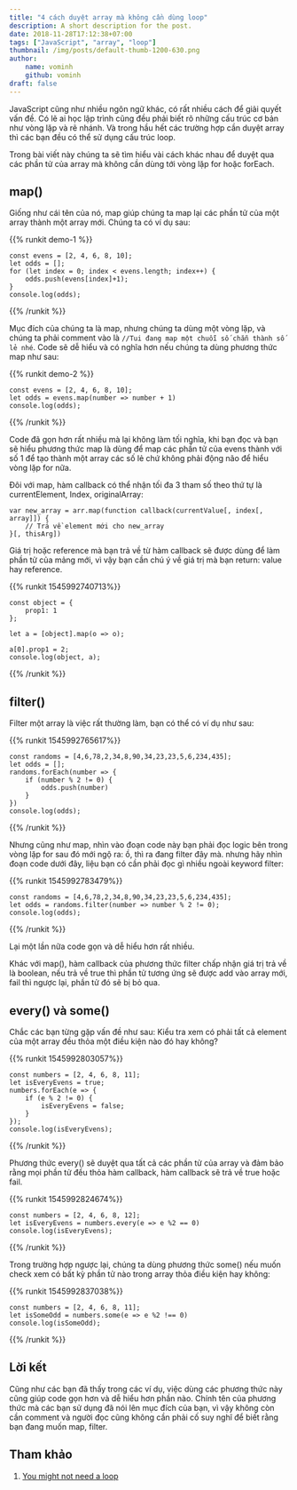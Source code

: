 ```yaml
---
title: "4 cách duyệt array mà không cần dùng loop"
description: A short description for the post.
date: 2018-11-28T17:12:38+07:00
tags: ["JavaScript", "array", "loop"]
thumbnail: /img/posts/default-thumb-1200-630.png
author:
    name: vominh
    github: vominh
draft: false
---
```


JavaScript cũng như nhiều ngôn ngữ khác, có rất nhiều cách để giải quyết vấn đề. Có lẽ ai học lập trình cũng đều phải biết rõ những cấu trúc cơ bản như vòng lặp và rẽ nhánh. Và trong hầu hết các trường hợp cần duyệt array thì các bạn đều có thể sử dụng cấu trúc loop.

Trong bài viết này chúng ta sẽ tìm hiểu vài cách khác nhau để duyệt qua các phần tử của array mà không cần dùng tới vòng lặp for hoặc forEach.

## map()

Giống như cái tên của nó, map giúp chúng ta map lại các phần tử của một array thành một array mới. Chúng ta có ví dụ sau:

{{% runkit demo-1 %}}
```
const evens = [2, 4, 6, 8, 10];
let odds = [];
for (let index = 0; index < evens.length; index++) {
    odds.push(evens[index]+1);
}
console.log(odds);
```
{{% /runkit %}}

Mục đích của chúng ta là map, nhưng chúng ta dùng một vòng lặp, và chúng ta phải comment vào là `//Tui đang map một chuỗi số chẵn thành số lẻ nhé`. Code sẽ dễ hiểu và có nghĩa hơn nếu chúng ta dùng phương thức map như sau:

{{% runkit demo-2 %}}
```
const evens = [2, 4, 6, 8, 10];
let odds = evens.map(number => number + 1)
console.log(odds);
```
{{% /runkit %}}

Code đã gọn hơn rất nhiều mà lại không làm tối nghĩa, khi bạn đọc và bạn sẽ hiểu phương thức map là dùng để map các phần tử của evens thành với số 1 để tạo thành một array các số lẻ chứ không phải động não để hiểu vòng lặp for nữa.

Đôi với map, hàm callback có thể nhận tối đa 3 tham số theo thứ tự là currentElement, Index, originalArray:

```
var new_array = arr.map(function callback(currentValue[, index[, array]]) {
    // Trả về element mới cho new_array
}[, thisArg])
```

Giá trị hoặc reference mà bạn trả về từ hàm callback sẽ được dùng để làm phần tử của mảng mới, vì vậy bạn cần chú ý về giá trị mà bạn return: value hay reference.

{{% runkit 1545992740713%}}
```
const object = {
    prop1: 1
};

let a = [object].map(o => o);

a[0].prop1 = 2;
console.log(object, a);
```
{{% /runkit %}}

## filter()

Filter một array là việc rất thường làm, bạn có thể có ví dụ như sau:

{{% runkit 1545992765617%}}
```
const randoms = [4,6,78,2,34,8,90,34,23,23,5,6,234,435];
let odds = [];
randoms.forEach(number => {
    if (number % 2 != 0) {
        odds.push(number)
    }
})
console.log(odds);
```
{{% /runkit %}}

Nhưng cũng như map, nhìn vào đoạn code này bạn phải đọc logic bên trong vòng lặp for sau đó mới ngộ ra: ồ, thì ra đang filter đây mà. nhưng hãy nhìn đoạn code dưới đây, liệu bạn có cần phải đọc gì nhiều ngoài keyword filter:

{{% runkit 1545992783479%}}
```
const randoms = [4,6,78,2,34,8,90,34,23,23,5,6,234,435];
let odds = randoms.filter(number => number % 2 != 0);
console.log(odds);
```
{{% /runkit %}}

Lại một lần nữa code gọn và dễ hiểu hơn rất nhiều.

Khác với map(), hàm callback của phương thức filter chấp nhận giá trị trả về là boolean, nếu trả về true thì phần tử tương ứng sẽ được add vào array mới, fail thì ngược lại, phần tử đó sẽ bị bỏ qua.

## every() và some()

Chắc các bạn từng gặp vấn đề như sau: Kiểu tra xem có phải tất cả element của một array đều thỏa một điều kiện nào đó hay không?

{{% runkit 1545992803057%}}
```
const numbers = [2, 4, 6, 8, 11];
let isEveryEvens = true;
numbers.forEach(e => {
    if (e % 2 != 0) {
        isEveryEvens = false;
    }
});
console.log(isEveryEvens);
```
{{% /runkit %}}

Phương thức every() sẽ duyệt qua tất cả các phần tử của array và đảm bảo rằng mọi phần tử đều thỏa hàm callback, hàm callback sẽ trả về true hoặc fail.

{{% runkit 1545992824674%}}
```
const numbers = [2, 4, 6, 8, 12];
let isEveryEvens = numbers.every(e => e %2 == 0)
console.log(isEveryEvens);
```
{{% /runkit %}}

Trong trường hợp ngược lại, chúng ta dùng phương thức some() nếu muốn check xem có bất kỳ phần tử nào trong array thỏa điều kiện hay không:

{{% runkit 1545992837038%}}
```
const numbers = [2, 4, 6, 8, 11];
let isSomeOdd = numbers.some(e => e %2 !== 0)
console.log(isSomeOdd);
```
{{% /runkit %}}

## Lời kết

Cũng như các bạn đã thấy trong các ví dụ, việc dùng các phương thức này cũng giúp code gọn hơn và dễ hiểu hơn phần nào. Chính tên của phương thức mà các bạn sử dụng đã nói lên mục đích của bạn, vì vậy không còn cần comment và người đọc cũng không cần phải cố suy nghĩ để biết rằng bạn đang muốn map, filter.

## Tham khảo

1. [You might not need a loop](https://bitsofco.de/you-might-not-need-a-loop/)

